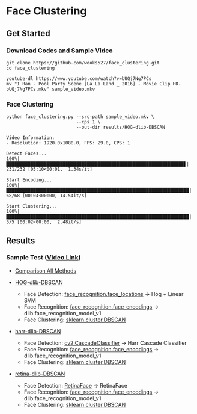 # Face Clustering

## Get Started

### Download Codes and Sample Video

```
git clone https://github.com/wooks527/face_clustering.git
cd face_clustering
```

```
youtube-dl https://www.youtube.com/watch?v=bUQj7Ng7PCs
mv "I Ran - Pool Party Scene [La La Land _ 2016] - Movie Clip HD-bUQj7Ng7PCs.mkv" sample_video.mkv
```

### Face Clustering

```
python face_clustering.py --src-path sample_video.mkv \
                          --cps 1 \
                          --out-dir results/HOG-dlib-DBSCAN
```
```
Video Information:
- Resolution: 1920.0x1080.0, FPS: 29.0, CPS: 1

Detect Faces...
100%|██████████████████████████████████████████████████████████████████▋| 231/232 [05:10<00:01,  1.34s/it]

Start Encoding...
100%|████████████████████████████████████████████████████████████████████| 68/68 [00:04<00:00, 14.54it/s]

Start Clustering...
100%|████████████████████████████████████████████████████████████████████| 5/5 [00:02<00:00,  2.48it/s]
```


## Results

### Sample Test ([Video Link](https://www.youtube.com/watch?v=bUQj7Ng7PCs))

- [Comparison All Methods](visualize_results.ipynb)

- [HOG-dlib-DBSCAN](results/HOG-dlib-DBSCAN/visualize_results.ipynb)

  - Face Detection: [face_recognition.face_locations](https://face-recognition.readthedocs.io/en/latest/face_recognition.html#face_recognition.api.face_locations) -> Hog + Linear SVM
  - Face Recognition: [face_recognition.face_encodings](https://face-recognition.readthedocs.io/en/latest/face_recognition.html#face_recognition.api.face_encodings) -> dlib.face_recognition_model_v1
  - Face Clustering: [sklearn.cluster.DBSCAN](https://scikit-learn.org/stable/modules/generated/sklearn.cluster.DBSCAN.html)

- [harr-dlib-DBSCAN](results/harr-dlib-DBSCAN/visualize_results.ipynb)

  - Face Detection: [cv2.CascadeClassifier](https://docs.opencv.org/3.4/db/d28/tutorial_cascade_classifier.html) -> Harr Cascade Classifier
  - Face Recognition: [face_recognition.face_encodings](https://face-recognition.readthedocs.io/en/latest/face_recognition.html#face_recognition.api.face_encodings) -> dlib.face_recognition_model_v1
  - Face Clustering: [sklearn.cluster.DBSCAN](https://scikit-learn.org/stable/modules/generated/sklearn.cluster.DBSCAN.html)

- [retina-dlib-DBSCAN](results/retina-dlib-DBSCAN/visualize_results.ipynb)

  - Face Detection: [RetinaFace](https://github.com/biubug6/Pytorch_Retinaface) -> RetinaFace
  - Face Recognition: [face_recognition.face_encodings](https://face-recognition.readthedocs.io/en/latest/face_recognition.html#face_recognition.api.face_encodings) -> dlib.face_recognition_model_v1
  - Face Clustering: [sklearn.cluster.DBSCAN](https://scikit-learn.org/stable/modules/generated/sklearn.cluster.DBSCAN.html)
